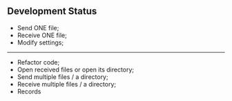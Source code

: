 ## Development Status
- Send ONE file;
- Receive ONE file;
- Modify settings;
---
- Refactor code;
- Open received files or open its directory;
- Send multiple files / a directory;
- Receive multiple files / a directory;
- Records
